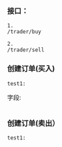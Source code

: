 
### 接口：
```
1.
/trader/buy

2.
/trader/sell
```

### 创建订单(买入)
```
test1:
```
字段:
```

```


### 创建订单(卖出）
```
test1:
```
